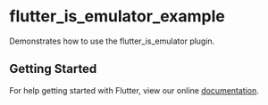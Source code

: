 # flutter_is_emulator_example

Demonstrates how to use the flutter_is_emulator plugin.

## Getting Started

For help getting started with Flutter, view our online
[documentation](https://flutter.io/).
